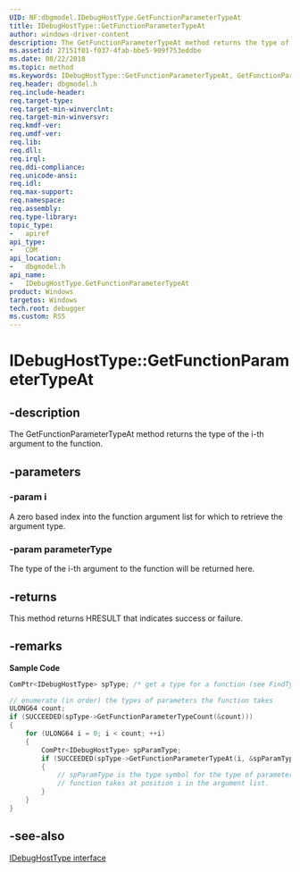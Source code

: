 ```yaml
---
UID: NF:dbgmodel.IDebugHostType.GetFunctionParameterTypeAt
title: IDebugHostType::GetFunctionParameterTypeAt
author: windows-driver-content
description: The GetFunctionParameterTypeAt method returns the type of the i-th argument to the function. 
ms.assetid: 27151f01-f037-4fab-bbe5-909f753eddbe
ms.date: 08/22/2018
ms.topic: method
ms.keywords: IDebugHostType::GetFunctionParameterTypeAt, GetFunctionParameterTypeAt, IDebugHostType.GetFunctionParameterTypeAt, IDebugHostType::GetFunctionParameterTypeAt, IDebugHostType.GetFunctionParameterTypeAt
req.header: dbgmodel.h
req.include-header:
req.target-type:
req.target-min-winverclnt:
req.target-min-winversvr:
req.kmdf-ver:
req.umdf-ver:
req.lib:
req.dll:
req.irql: 
req.ddi-compliance:
req.unicode-ansi:
req.idl:
req.max-support:
req.namespace:
req.assembly:
req.type-library: 
topic_type: 
-	apiref
api_type: 
-	COM
api_location: 
-	dbgmodel.h
api_name: 
-	IDebugHostType.GetFunctionParameterTypeAt
product: Windows
targetos: Windows
tech.root: debugger
ms.custom: RS5
---
```


# IDebugHostType::GetFunctionParameterTypeAt


## -description

The GetFunctionParameterTypeAt method returns the type of the i-th argument to the function. 

## -parameters

### -param i
A zero based index into the function argument list for which to retrieve the argument type.


### -param parameterType
The type of the i-th argument to the function will be returned here.


## -returns
This method returns HRESULT that indicates success or failure.

## -remarks

**Sample Code**

```cpp
ComPtr<IDebugHostType> spType; /* get a type for a function (see FindTypeByName) */

// enumerate (in order) the types of parameters the function takes
ULONG64 count;
if (SUCCEEDED(spType->GetFunctionParameterTypeCount(&count)))
{
    for (ULONG64 i = 0; i < count; ++i)
    {
        ComPtr<IDebugHostType> spParamType;
        if (SUCCEEDED(spType->GetFunctionParameterTypeAt(i, &spParamType)))
        {
            // spParamType is the type symbol for the type of parameter the 
            // function takes at position i in the argument list.
        }
    }
}
```

## -see-also

[IDebugHostType interface](nn-dbgmodel-idebughosttype.md)
